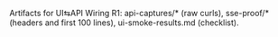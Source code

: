 Artifacts for UI⇆API Wiring R1: api-captures/* (raw curls), sse-proof/* (headers and first 100 lines), ui-smoke-results.md (checklist).